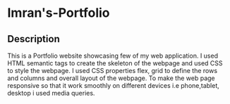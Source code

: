 # Imran's-Portfolio

## Description
This is a Portfolio website showcasing few of my web application. I used HTML semantic tags to create the skeleton of the webpage and used CSS to style the webpage.
I used CSS properties flex, grid to define the rows and columns and overall layout of the webpage. To make the web page responsive so that it work smoothly on different devices i.e phone,tablet, desktop i used media queries.
